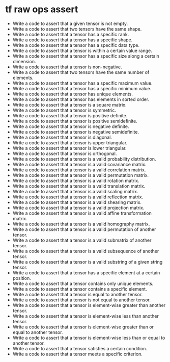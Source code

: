 # tf raw ops assert

- Write a code to assert that a given tensor is not empty.
- Write a code to assert that two tensors have the same shape.
- Write a code to assert that a tensor has a specific rank.
- Write a code to assert that a tensor has a specific shape.
- Write a code to assert that a tensor has a specific data type.
- Write a code to assert that a tensor is within a certain value range.
- Write a code to assert that a tensor has a specific size along a certain dimension.
- Write a code to assert that a tensor is non-negative.
- Write a code to assert that two tensors have the same number of elements.
- Write a code to assert that a tensor has a specific maximum value.
- Write a code to assert that a tensor has a specific minimum value.
- Write a code to assert that a tensor has unique elements.
- Write a code to assert that a tensor has elements in sorted order.
- Write a code to assert that a tensor is a square matrix.
- Write a code to assert that a tensor is symmetric.
- Write a code to assert that a tensor is positive definite.
- Write a code to assert that a tensor is positive semidefinite.
- Write a code to assert that a tensor is negative definite.
- Write a code to assert that a tensor is negative semidefinite.
- Write a code to assert that a tensor is diagonal.
- Write a code to assert that a tensor is upper triangular.
- Write a code to assert that a tensor is lower triangular.
- Write a code to assert that a tensor is orthogonal.
- Write a code to assert that a tensor is a valid probability distribution.
- Write a code to assert that a tensor is a valid covariance matrix.
- Write a code to assert that a tensor is a valid correlation matrix.
- Write a code to assert that a tensor is a valid permutation matrix.
- Write a code to assert that a tensor is a valid rotation matrix.
- Write a code to assert that a tensor is a valid translation matrix.
- Write a code to assert that a tensor is a valid scaling matrix.
- Write a code to assert that a tensor is a valid reflection matrix.
- Write a code to assert that a tensor is a valid shearing matrix.
- Write a code to assert that a tensor is a valid projection matrix.
- Write a code to assert that a tensor is a valid affine transformation matrix.
- Write a code to assert that a tensor is a valid homography matrix.
- Write a code to assert that a tensor is a valid permutation of another tensor.
- Write a code to assert that a tensor is a valid submatrix of another tensor.
- Write a code to assert that a tensor is a valid subsequence of another tensor.
- Write a code to assert that a tensor is a valid substring of a given string tensor.
- Write a code to assert that a tensor has a specific element at a certain position.
- Write a code to assert that a tensor contains only unique elements.
- Write a code to assert that a tensor contains a specific element.
- Write a code to assert that a tensor is equal to another tensor.
- Write a code to assert that a tensor is not equal to another tensor.
- Write a code to assert that a tensor is element-wise greater than another tensor.
- Write a code to assert that a tensor is element-wise less than another tensor.
- Write a code to assert that a tensor is element-wise greater than or equal to another tensor.
- Write a code to assert that a tensor is element-wise less than or equal to another tensor.
- Write a code to assert that a tensor satisfies a certain condition.
- Write a code to assert that a tensor meets a specific criterion.